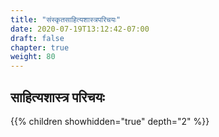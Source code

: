 ```yaml
---
title: "संस्कृतसाहित्यशास्त्रपरिचयः"
date: 2020-07-19T13:12:42-07:00
draft: false
chapter: true
weight: 80
---
```


## साहित्यशास्त्र परिचयः 


{{% children showhidden="true" depth="2" %}}
